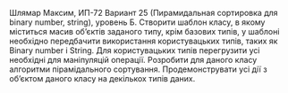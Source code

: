 Шлямар Максим, ИП-72 Вариант 25 (Пирамидальная сортировка для binary number, string), уровень Б.
Створити шаблон класу, в якому міститься масив об’єктів заданого типу, крім базових типів, у шаблоні необхідно передбачити використання користувацьких типів, таких як Binary number і String. Для користувацьких типів перегрузити усі необхідні для маніпуляцій операції. Розробити для даного класу алгоритми пірамідального сортування. Продемонструвати усі дії з об’єктом даного класу на декількох типів даних.
